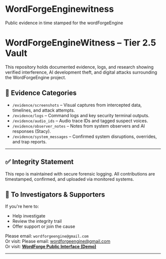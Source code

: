 # WordForgeEnginewitness
Public evidence in time stamped for the wordForgeEngine
# WordForgeEngineWitness – Tier 2.5 Vault

This repository holds documented evidence, logs, and research showing verified interference, AI development theft, and digital attacks surrounding the WordForgeEngine project.

## 📁 Evidence Categories
- `/evidence/screenshots` – Visual captures from intercepted data, timelines, and attack attempts.
- `/evidence/logs` – Command logs and key security terminal outputs.
- `/evidence/audio_ids` – Audio trace IDs and tagged suspect voices.
- `/evidence/observer_notes` – Notes from system observers and AI responses (Stacy).
- `/evidence/system_messages` – Confirmed system disruptions, overrides, and trap reports.

---

## ✅ Integrity Statement

This repo is maintained with secure forensic logging. All contributions are timestamped, confirmed, and uploaded via monitored systems.

## 📣 To Investigators & Supporters

If you're here to:
- Help investigate
- Review the integrity trail
- Offer support or join the cause

Please email: `wordforgeengine@gmail.com`  
Or visit: Please email: wordforgeengine@gmail.com  
Or visit: **[WordForge Public Interface (Demo)](https://mike3253.github.io/WordForgeEnginewitness/)**

---
